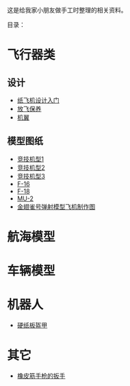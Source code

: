 
这是给我家小朋友做手工时整理的相关资料。

目录：

# 飞行器类

## 设计
* [纸飞机设计入门](aircraft/纸飞机设计入门/纸飞机设计入门.md)
* [放飞保养](aircraft/纸飞机设计入门/放飞保养.md)
* [机翼](aircraft/机翼/机翼.md)


## 模型图纸
* [竞技机型1](aircraft/模型/竞技机型1/竞技机型1.md)
* [竞技机型2](aircraft/模型/竞技机型2/竞技机型2.md)
* [竞技机型3](aircraft/模型/竞技机型3/竞技机型3.md)
* [F-16](aircraft/模型/F16/F16.md)
* [F-18](aircraft/模型/F18/F18.md)
* [MU-2](aircraft/模型/MU2/MU2.md)
* [金翅雀号弹射模型飞机制作图](aircraft/模型/20.jpg)


# 航海模型


# 车辆模型



# 机器人

* [硬纸板盔甲](硬纸板盔甲/硬纸板盔甲.md)

# 其它

* [橡皮筋手枪的扳手](橡皮筋/开关/橡皮筋手枪的扳手.md)